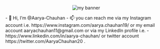 <p align="center">
  <img src="https://user-images.githubusercontent.com/Aarya-Chauhan/Aarya-Chauhan/main/images/Screenshot (41).png" alt="my banner"></a>
</p>
- 👋 Hi, I’m @Aarya-Chauhan
- 📫 you can reach me via my Instagram account i.e. https://www.instagram.com/aarya.chauhan19/ or my email account aaryachauhan11@gmail.com or via my LinkedIn profile i.e.
- https://www.linkedin.com/in/aarya-chauhan/ or twitter account https://twitter.com/AaryaChauhan20 .




<!---
Aarya-Chauhan/Aarya-Chauhan is a ✨ special ✨ repository because its `README.md` (this file) appears on your GitHub profile.
You can click the Preview link to take a look at your changes.
--->
